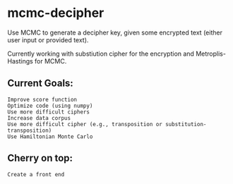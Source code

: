 # mcmc-decipher
Use MCMC to generate a decipher key, given some encrypted text (either user input or provided text).

Currently working with substiution cipher for the encryption and Metroplis-Hastings for MCMC. 

## Current Goals:
    Improve score function
    Optimize code (using numpy)
    Use more difficult ciphers
    Increase data corpus
    Use more difficult cipher (e.g., transposition or substitution-transposition)
    Use Hamiltonian Monte Carlo

## Cherry on top:
    Create a front end
